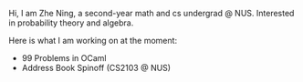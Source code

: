 Hi, I am Zhe Ning, a second-year math and cs undergrad @ NUS. Interested in probability theory and algebra.

Here is what I am working on at the moment:
- 99 Problems in OCaml
- Address Book Spinoff (CS2103 @ NUS)
